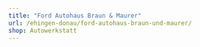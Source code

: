 ```yaml
---
title: "Ford Autohaus Braun & Maurer"
url: /ehingen-donau/ford-autohaus-braun-und-maurer/
shop: Autowerkstatt
---
```


